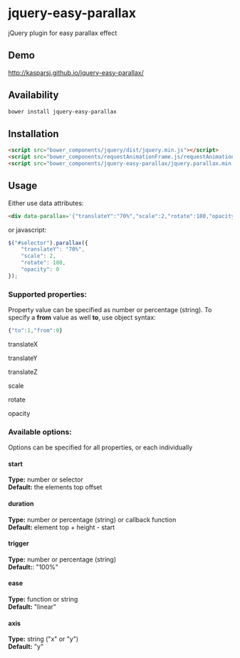 # jquery-easy-parallax
jQuery plugin for easy parallax effect

## Demo

http://kasparsj.github.io/jquery-easy-parallax/

## Availability

```bash
bower install jquery-easy-parallax
```

## Installation

```html
<script src="bower_components/jquery/dist/jquery.min.js"></script>
<script src="bower_components/requestAnimationFrame.js/requestAnimationFrame.min.js"></script>
<script src="bower_components/jquery-easy-parallax/jquery.parallax.min.js"></script>
```

## Usage

Either use data attributes:

```html
<div data-parallax='{"translateY":"70%","scale":2,"rotate":180,"opacity":0}'></div>
```

or javascript:

```javascript
$("#selector").parallax({
    "translateY": "70%",
    "scale": 2,
    "rotate": 180,
    "opacity": 0
});
```

### Supported properties:

Property value can be specified as number or percentage (string).
To specify a **from** value as well **to**, use object syntax:
```javascript
{"to":1,"from":0}
```

translateX

translateY

translateZ

scale

rotate

opacity

### Available options:

Options can be specified for all properties, or each individually

#### start
**Type:** number or selector  
**Default:** the elements top offset

#### duration
**Type:** number or percentage (string) or callback function  
**Default:** element top + height - start

#### trigger
**Type:** number or percentage (string)  
**Default:**: "100%"

#### ease
**Type:** function or string  
**Default:** "linear"

#### axis
**Type:** string ("x" or "y")  
**Default:** "y"

